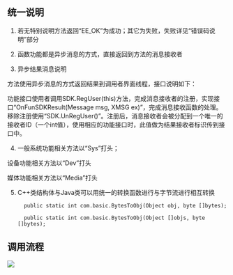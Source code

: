 ## 统一说明

1) 若无特别说明方法返回“EE_OK”为成功；其它为失败，失败详见“错误码说明”部分

2) 函数功能都是异步消息的方式，直接返回到方法的消息接收者

3) 异步结果消息说明

方法使用异步消息的方式返回结果到调用者界面线程，接口说明如下：

功能接口使用者调用SDK.RegUser(this)方法，完成消息接收者的注册，实现接口“OnFunSDKResult(Message msg, XMSG ex)”，完成消息接收函数的处理。移除注册使用“SDK.UnRegUser()”。注册后，消息接收者会被分配到一个唯一的接收者ID（一个int值），使用相应的功能接口时，此值做为结果接收者标识传到接口中。

4) 一般系统功能相关方法以“Sys”打头；

设备功能相关方法以“Dev”打头

媒体功能相关方法以“Media”打头

5) C++类结构体与Java类可以用统一的转换函数进行与字节流进行相互转换

	     public static int com.basic.BytesToObj(Object obj, byte []bytes);
	
	     public static int com.basic.BytesToObj(Object []objs, byte []bytes);

## 调用流程

<img src="http://open.xmeye.net/upload/image/20160516/1463375625617066148.png">